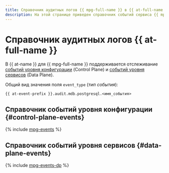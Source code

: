```yaml
---
title: Справочник аудитных логов {{ mpg-full-name }} в {{ at-full-name }}
description: На этой странице приведен справочник событий сервиса {{ mpg-name }}, отслеживаемых в {{ at-name }}.
---
```


# Справочник аудитных логов {{ at-full-name }}

В {{ at-name }} для {{ mpg-full-name }} поддерживается отслеживание [событий уровня конфигурации](../audit-trails/concepts/format.md) (Control Plane) и [событий уровня сервисов](../audit-trails/concepts/format-data-plane.md) (Data Plane).

Общий вид значения поля `event_type` (_тип события_):

```text
{{ at-event-prefix }}.audit.mdb.postgresql.<имя_события>
```

## Справочник событий уровня конфигурации {#control-plane-events}

{% include [mpg-events](../_includes/audit-trails/events/managed-postgresql-events.md) %}

## Справочник событий уровня сервисов {#data-plane-events}

{% include [mpg-events-dp](../_includes/audit-trails/events/mpg-events-dp.md) %}

